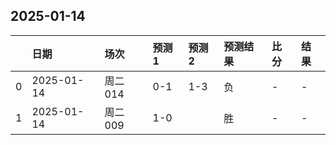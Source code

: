 

## 2025-01-14

|    | 日期       | 场次    | 预测1   | 预测2   | 预测结果   | 比分   | 结果   |
|---:|:-----------|:--------|:--------|:--------|:-----------|:-------|:-------|
|  0 | 2025-01-14 | 周二014 | 0-1     | 1-3     | 负         | -      | -      |
|  1 | 2025-01-14 | 周二009 | 1-0     |         | 胜         | -      | -      |

